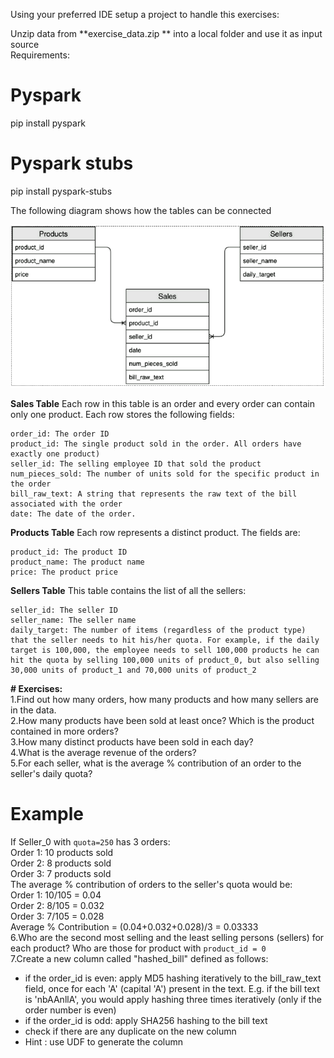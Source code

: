 
Using your preferred IDE setup a project to handle this exercises:

Unzip data from **exercise_data.zip ** into a local folder and use it as input source  
Requirements:
# Pyspark
pip install pyspark
# Pyspark stubs
pip install pyspark-stubs

The following diagram shows how the tables can be connected

![image](../image.png)

**Sales Table**
Each row in this table is an order and every order can contain only one product. Each row stores the following fields:

    order_id: The order ID
    product_id: The single product sold in the order. All orders have exactly one product)
    seller_id: The selling employee ID that sold the product
    num_pieces_sold: The number of units sold for the specific product in the order
    bill_raw_text: A string that represents the raw text of the bill associated with the order
    date: The date of the order.

**Products Table**
Each row represents a distinct product. The fields are:

    product_id: The product ID
    product_name: The product name
    price: The product price

**Sellers Table**
This table contains the list of all the sellers:

    seller_id: The seller ID
    seller_name: The seller name
    daily_target: The number of items (regardless of the product type) that the seller needs to hit his/her quota. For example, if the daily target is 100,000, the employee needs to sell 100,000 products he can hit the quota by selling 100,000 units of product_0, but also selling 30,000 units of product_1 and 70,000 units of product_2


**# Exercises:**  
1.Find out how many orders, how many products and how many sellers are in the data.  
2.How many products have been sold at least once? Which is the product contained in more orders?  
3.How many distinct products have been sold in each day?  
4.What is the average revenue of the orders?  
5.For each seller, what is the average % contribution of an order to the seller's daily quota?
# Example
If Seller_0 with `quota=250` has 3 orders:  
Order 1: 10 products sold  
Order 2: 8 products sold  
Order 3: 7 products sold  
The average % contribution of orders to the seller's quota would be:  
Order 1: 10/105 = 0.04  
Order 2: 8/105 = 0.032  
Order 3: 7/105 = 0.028  
Average % Contribution = (0.04+0.032+0.028)/3 = 0.03333  
6.Who are the second most selling and the least selling persons (sellers) for each product? Who are those for product with `product_id = 0`  
7.Create a new column called "hashed_bill" defined as follows:
- if the order_id is even: apply MD5 hashing iteratively to the bill_raw_text field, once for each 'A' (capital 'A') present in the text. E.g. if the bill text is 'nbAAnllA', you would apply hashing three times iteratively (only if the order number is even)
- if the order_id is odd: apply SHA256 hashing to the bill text
- check if there are any duplicate on the new column
- Hint : use UDF to generate the column
